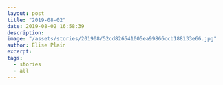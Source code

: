 ```yaml
---
layout: post
title: "2019-08-02"
date: 2019-08-02 16:58:39
description: 
image: "/assets/stories/201908/52cd826541005ea99866ccb188133e66.jpg"
author: Elise Plain
excerpt: 
tags: 
  - stories
  - all
---
```



<p></p>
